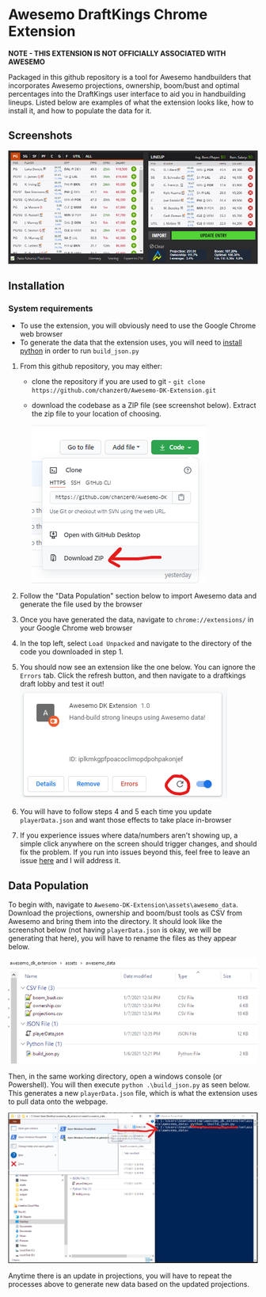 # Awesemo DraftKings Chrome Extension
**NOTE - THIS EXTENSION IS NOT OFFICIALLY ASSOCIATED WITH AWESEMO**

Packaged in this github repository is a tool for Awesemo handbuilders that incorporates Awesemo projections, ownership, boom/bust and optimal percentages into the DraftKings user interface to aid you in handbuilding lineups. Listed below are examples of what the extension looks like, how to install it, and how to populate the data for it.



## Screenshots
![Example screenshot](assets/readme_images/screenshot.png)


## Installation
### System requirements
- To use the extension, you will obviously need to use the Google Chrome web browser
- To generate the data that the extension uses, you will need to [install python](https://www.python.org/downloads/) in order to run `build_json.py`

1. From this github repository, you may either:
    - clone the repository if you are used to git - `git clone https://github.com/chanzer0/Awesemo-DK-Extension.git`
    - download the codebase as a ZIP file (see screenshot below). Extract the zip file to your location of choosing.
    
        ![Download screenshot](assets/readme_images/download.png)

2. Follow the "Data Population" section below to import Awesemo data and generate the file used by the browser
3. Once you have generated the data, navigate to `chrome://extensions/` in your Google Chrome web browser
4. In the top left, select `Load Unpacked` and navigate to the directory of the code you downloaded in step 1.
5. You should now see an extension like the one below. You can ignore the `Errors` tab. Click the refresh button, and then navigate to a draftkings draft lobby and test it out!
    ![Extension screenshot](assets/readme_images/extension.png)
6. You will have to follow steps 4 and 5 each time you update `playerData.json` and want those effects to take place in-browser 
7. If you experience issues where data/numbers aren't showing up, a simple click anywhere on the screen should trigger changes, and should fix the problem. If you run into issues beyond this, feel free to leave an issue [here](https://github.com/chanzer0/Awesemo-DK-Extension/issues) and I will address it.

## Data Population
To begin with, navigate to `Awesemo-DK-Extension\assets\awesemo_data`. Download the projections, ownership and boom/bust tools as CSV from Awesemo and bring them into the directory. It should look like the screenshot below (not having `playerData.json` is okay, we will be generating that here), you will have to rename the files as they appear below.

![File structure](assets/readme_images/file_structure.png)

Then, in the same working directory, open a windows console (or Powershell). You will then execute `python .\build_json.py` as seen below. This generates a new `playerData.json` file, which is what the extension uses to pull data onto the webpage.

![Python example](assets/readme_images/build_json_example.png)

Anytime there is an update in projections, you will have to repeat the processes above to generate new data based on the updated projections.
